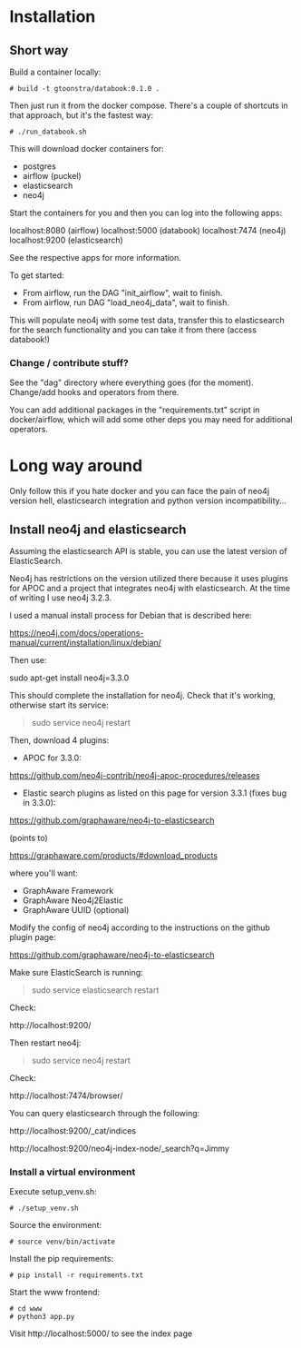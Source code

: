 # Installation

## Short way

Build a container locally:

```
# build -t gtoonstra/databook:0.1.0 .
```

Then just run it from the docker compose. There's a couple of shortcuts in that approach,
but it's the fastest way:

```
# ./run_databook.sh
```

This will download docker containers for:
- postgres
- airflow (puckel)
- elasticsearch
- neo4j

Start the containers for you and then you can log into the following apps:

localhost:8080 (airflow)
localhost:5000 (databook)
localhost:7474 (neo4j)
localhost:9200 (elasticsearch)

See the respective apps for more information.

To get started:

- From airflow, run the DAG "init_airflow", wait to finish.
- From airflow, run DAG "load_neo4j_data", wait to finish.

This will populate neo4j with some test data, transfer this to elasticsearch for
the search functionality and you can take it from there (access databook!)

### Change / contribute stuff?

See the "dag" directory where everything goes (for the moment). Change/add hooks and
operators from there.

You can add additional packages in the "requirements.txt" script in docker/airflow,
which will add some other deps you may need for additional operators.


# Long way around

Only follow this if you hate docker and you can face the pain
of neo4j version hell, elasticsearch integration and python version
incompatibility...

## Install neo4j and elasticsearch

Assuming the elasticsearch API is stable, you can use the latest version of ElasticSearch.

Neo4j has restrictions on the version utilized there because it uses plugins for APOC and
a project that integrates neo4j with elasticsearch. At the time of writing I use neo4j 3.2.3. 

I used a manual install process for Debian that is described here:

https://neo4j.com/docs/operations-manual/current/installation/linux/debian/

Then use:

sudo apt-get install neo4j=3.3.0

This should complete the installation for neo4j. Check that it's working, otherwise
start its service:

> sudo service neo4j restart

Then, download 4 plugins:

- APOC for 3.3.0:

https://github.com/neo4j-contrib/neo4j-apoc-procedures/releases

- Elastic search plugins as listed on this page for version 3.3.1 (fixes bug in 3.3.0):

https://github.com/graphaware/neo4j-to-elasticsearch

(points to)

https://graphaware.com/products/#download_products

where you'll want:
- GraphAware Framework
- GraphAware Neo4j2Elastic
- GraphAware UUID (optional)

Modify the config of neo4j according to the instructions on the github plugin page:

https://github.com/graphaware/neo4j-to-elasticsearch

Make sure ElasticSearch is running:

> sudo service elasticsearch restart

Check: 

http://localhost:9200/

Then restart neo4j:

> sudo service neo4j restart

Check:

http://localhost:7474/browser/

You can query elasticsearch through the following:

http://localhost:9200/_cat/indices

http://localhost:9200/neo4j-index-node/_search?q=Jimmy


### Install a virtual environment

Execute setup_venv.sh:

```
# ./setup_venv.sh
```

Source the environment:

```
# source venv/bin/activate
```

Install the pip requirements:

```
# pip install -r requirements.txt
```

Start the www frontend:

```
# cd www
# python3 app.py
```

Visit http://localhost:5000/  to see the index page
